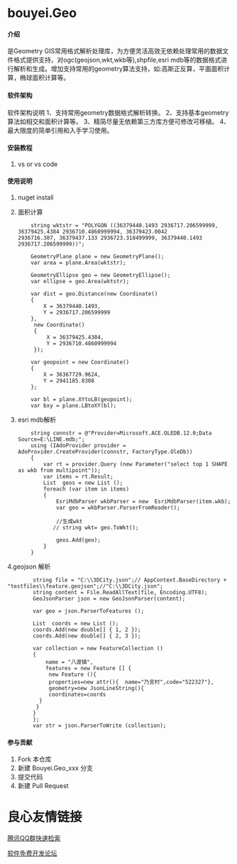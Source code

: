 # bouyei.Geo

#### 介绍
是Geometry GIS常用格式解析处理库，为方便灵活高效无依赖处理常用的数据文件格式提供支持，对ogc(geojson,wkt,wkb等),shpfile,esri mdb等的数据格式进行解析和生成。增加支持常用的geometry算法支持，如:高斯正反算，平面面积计算，椭球面积计算等。

#### 软件架构
软件架构说明
1、支持常用geometry数据格式解析转换。
2、支持基本geometry算法如相交和面积计算等。
3、精简尽量无依赖第三方库方便可修改可移植。
4、最大限度的简单引用和入手学习使用。

#### 安装教程

1. vs or vs code

#### 使用说明

1.  nuget install
2.  面积计算

            string wktstr = "POLYGON ((36379440.1493 2936717.206599999, 36379425.4384 2936710.4860999994, 36379423.0042             2936716.307, 36379437.133 2936723.318499999, 36379440.1493 2936717.206599999))";

            GeometryPlane plane = new GeometryPlane();
            var area = plane.Area(wktstr);

            GeometryEllipse geo = new GeometryEllipse();
            var ellipse = geo.Area(wktstr);

            var dist = geo.Distance(new Coordinate()
            {
                X = 36379440.1493,
                Y = 2936717.206599999
            },
             new Coordinate()
             {
                 X = 36379425.4384,
                 Y = 2936710.4860999994
             });

            var geopoint = new Coordinate()
            {
                X = 36367729.9624,
                Y = 2941185.8308
            };

            var bl = plane.XYtoLB(geopoint);
            var bxy = plane.LBtoXY(bl);
3.  esri mdb解析

            string connstr = @"Provider=Microsoft.ACE.OLEDB.12.0;Data Source=E:\LINE.mdb;";
            using (IAdoProvider provider = AdoProvider.CreateProvider(connstr, FactoryType.OleDb))
            {
                var rt = provider.Query (new Parameter("select top 1 SHAPE as wkb from multipoint"));
                var items = rt.Result;
                List  geos = new List ();
                foreach (var item in items)
                {
                    EsriMdbParser wkbParser = new  EsriMdbParser(item.wkb);
                    var geo = wkbParser.ParserFromReader();

                    //生成wkt
                   // string wkt= geo.ToWkt();

                    geos.Add(geo);
                }
            }
4.geojson 解析


            string file = "C:\\3DCity.json";// AppContext.BaseDirectory + "testfiles\\feature.geojson";//"C:\\3DCity.json";
            string content = File.ReadAllText(file, Encoding.UTF8);
            GeoJsonParser json = new GeoJsonParser(content);

            var geo = json.ParserToFeatures ();

            List  coords = new List ();
            coords.Add(new double[] { 1, 2 });
            coords.Add(new double[] { 2, 3 });

            var collection = new FeatureCollection ()
            {
                name = "八渡镇",
                features = new Feature [] {
                 new Feature (){
                 properties=new attr(){  name="乃言村",code="522327"},
                 geometry=new JsonLineString(){
                 coordinates=coords
              }
             }
            }
            };
            var str = json.ParserToWrite (collection);

#### 参与贡献

1.  Fork 本仓库
2.  新建 Bouyei.Geo_xxx 分支
3.  提交代码
4.  新建 Pull Request


 # 良心友情链接

[腾讯QQ群快速检索](http://u.720life.cn/s/8cf73f7c)

[软件免费开发论坛](http://u.720life.cn/s/bbb01dc0)